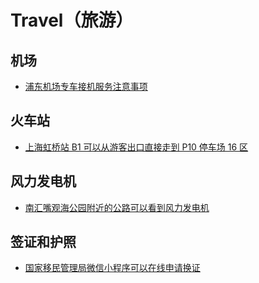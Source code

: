 # Travel（旅游）

## 机场
* [浦东机场专车接机服务注意事项](pudong-jichang-zhuanche-jieji-fuwu-zhuyishixiang.md)

## 火车站
* [上海虹桥站 B1 可以从游客出口直接走到 P10 停车场 16 区](上海虹桥站B1可以从游客出口直接走到P10停车场16区.md)

## 风力发电机
* [南汇嘴观海公园附近的公路可以看到风力发电机](南汇嘴观海公园附近的公路可以看到风力发电机/README.md)

## 签证和护照
* [国家移民管理局微信小程序可以在线申请换证](国家移民管理局微信小程序可以在线申请换证.md)
